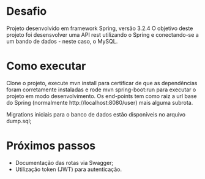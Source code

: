 # Desafio

Projeto desenvolvido em framework Spring, versão 3.2.4
O objetivo deste projeto foi desensvolver uma API rest utilizando o Spring e conectando-se a um bando de dados - neste caso, o MySQL.

# Como executar

Clone o projeto, execute mvn install para certificar de que as dependências foram corretamente instaladas e rode mvn spring-boot:run para executar o projeto em modo desenvolvimento. Os end-points tem como raiz a url base do Spring (normalmente http://localhost:8080/user) mais alguma subrota.

Migrations iniciais para o banco de dados estão disponíveis no arquivo dump.sql;

# Próximos passos
- Documentação das rotas via Swagger;
- Utilização token (JWT) para autenticação.
